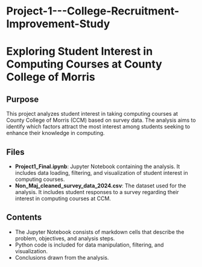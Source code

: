 # Project-1---College-Recruitment-Improvement-Study
# Exploring Student Interest in Computing Courses at County College of Morris

## Purpose
This project analyzes student interest in taking computing courses at County College of Morris (CCM) based on survey data. The analysis aims to identify which factors attract the most interest among students seeking to enhance their knowledge in computing.

## Files
- **Project1_Final.ipynb**: Jupyter Notebook containing the analysis. It includes data loading, filtering, and visualization of student interest in computing courses.
- **Non_Maj_cleaned_survey_data_2024.csv**: The dataset used for the analysis. It includes student responses to a survey regarding their interest in computing courses at CCM.

## Contents
- The Jupyter Notebook consists of markdown cells that describe the problem, objectives, and analysis steps.
- Python code is included for data manipulation, filtering, and visualization.
- Conclusions drawn from the analysis.

